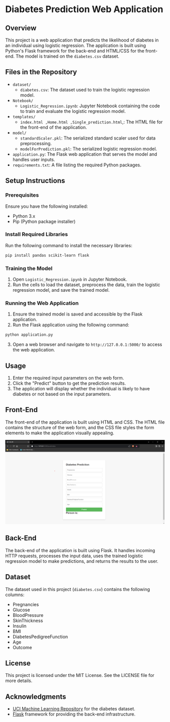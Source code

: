 # Diabetes Prediction Web Application

## Overview

This project is a web application that predicts the likelihood of diabetes in an individual using logistic regression. The application is built using Python's Flask framework for the back-end and HTML/CSS for the front-end. The model is trained on the `diabetes.csv` dataset.

## Files in the Repository

- `dataset/`
  - `diabetes.csv`: The dataset used to train the logistic regression model.
- `Notebook/`
  - `Logistic_Regression.ipynb`: Jupyter Notebook containing the code to train and evaluate the logistic regression model.
- `templates/`
  - `index.html ,Home.html ,Single_prediction.html`,: The HTML file for the front-end of the application.
- `model/`
  - `standardScaler.pkl`: The serialized standard scaler used for data preprocessing.
  - `modelForPrediction.pkl`: The serialized logistic regression model.
- `application.py`: The Flask web application that serves the model and handles user inputs.
- `requirements.txt`: A file listing the required Python packages.

## Setup Instructions

### Prerequisites

Ensure you have the following installed:
- Python 3.x
- Pip (Python package installer)

### Install Required Libraries

Run the following command to install the necessary libraries:

```bash
pip install pandas scikit-learn flask
```

### Training the Model

1. Open `Logistic_Regression.ipynb` in Jupyter Notebook.
2. Run the cells to load the dataset, preprocess the data, train the logistic regression model, and save the trained model.

### Running the Web Application

1. Ensure the trained model is saved and accessible by the Flask application.
2. Run the Flask application using the following command:

```bash
python application.py
```

3. Open a web browser and navigate to `http://127.0.0.1:5000/` to access the web application.

## Usage

1. Enter the required input parameters on the web form.
2. Click the "Predict" button to get the prediction results.
3. The application will display whether the individual is likely to have diabetes or not based on the input parameters.

## Front-End

The front-end of the application is built using HTML and CSS. The HTML file contains the structure of the web form, and the CSS file styles the form elements to make the application visually appealing.

![Front-End](Output_.png)

## Back-End

The back-end of the application is built using Flask. It handles incoming HTTP requests, processes the input data, uses the trained logistic regression model to make predictions, and returns the results to the user.

## Dataset

The dataset used in this project (`diabetes.csv`) contains the following columns:
- Pregnancies
- Glucose
- BloodPressure
- SkinThickness
- Insulin
- BMI
- DiabetesPedigreeFunction
- Age
- Outcome

## License

This project is licensed under the MIT License. See the LICENSE file for more details.

## Acknowledgments

- [UCI Machine Learning Repository](https://archive.ics.uci.edu/ml/index.php) for the diabetes dataset.
- [Flask](https://flask.palletsprojects.com/en/2.0.x/) framework for providing the back-end infrastructure.
